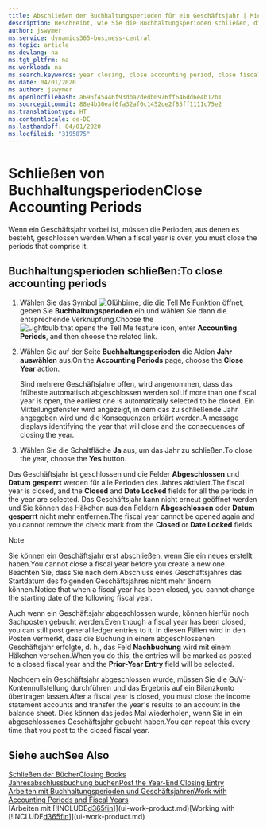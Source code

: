 ```yaml
---
title: Abschließen der Buchhaltungsperioden für ein Geschäftsjahr | Microsoft Docs
description: Beschreibt, wie Sie die Buchhaltungsperioden schließen, die das Geschäftsjahr ausmachen.
author: jswymer
ms.service: dynamics365-business-central
ms.topic: article
ms.devlang: na
ms.tgt_pltfrm: na
ms.workload: na
ms.search.keywords: year closing, close accounting period, close fiscal year, bank account detailed trial balance
ms.date: 04/01/2020
ms.author: jswymer
ms.openlocfilehash: a696f45446f93dba2dedb0976ff646dd6e4b12b1
ms.sourcegitcommit: 88e4b30eaf6fa32af0c1452ce2f85ff1111c75e2
ms.translationtype: HT
ms.contentlocale: de-DE
ms.lasthandoff: 04/01/2020
ms.locfileid: "3195875"
---
```

# <a name="close-accounting-periods"></a><span data-ttu-id="80c6e-103">Schließen von Buchhaltungsperioden</span><span class="sxs-lookup"><span data-stu-id="80c6e-103">Close Accounting Periods</span></span>
<span data-ttu-id="80c6e-104">Wenn ein Geschäftsjahr vorbei ist, müssen die Perioden, aus denen es besteht, geschlossen werden.</span><span class="sxs-lookup"><span data-stu-id="80c6e-104">When a fiscal year is over, you must close the periods that comprise it.</span></span>

## <a name="to-close-accounting-periods"></a><span data-ttu-id="80c6e-105">Buchhaltungsperioden schließen:</span><span class="sxs-lookup"><span data-stu-id="80c6e-105">To close accounting periods</span></span>
1. <span data-ttu-id="80c6e-106">Wählen Sie das Symbol ![Glühbirne, die die Tell Me Funktion öffnet](media/ui-search/search_small.png "Sagen Sie mir, was Sie tun wollen"), geben Sie **Buchhaltungsperioden** ein und wählen Sie dann die entsprechende Verknüpfung.</span><span class="sxs-lookup"><span data-stu-id="80c6e-106">Choose the ![Lightbulb that opens the Tell Me feature](media/ui-search/search_small.png "Tell me what you want to do") icon, enter **Accounting Periods**, and then choose the related link.</span></span>
2. <span data-ttu-id="80c6e-107">Wählen Sie auf der Seite **Buchhaltungsperioden** die Aktion **Jahr auswählen** aus.</span><span class="sxs-lookup"><span data-stu-id="80c6e-107">On the **Accounting Periods** page, choose the **Close Year** action.</span></span>

    <span data-ttu-id="80c6e-108">Sind mehrere Geschäftsjahre offen, wird angenommen, dass das früheste automatisch abgeschlossen werden soll.</span><span class="sxs-lookup"><span data-stu-id="80c6e-108">If more than one fiscal year is open, the earliest one is automatically selected to be closed.</span></span> <span data-ttu-id="80c6e-109">Ein Mitteilungsfenster wird angezeigt, in dem das zu schließende Jahr angegeben wird und die Konsequenzen erklärt werden.</span><span class="sxs-lookup"><span data-stu-id="80c6e-109">A message displays identifying the year that will close and the consequences of closing the year.</span></span>
3. <span data-ttu-id="80c6e-110">Wählen Sie die Schaltfläche **Ja** aus, um das Jahr zu schließen.</span><span class="sxs-lookup"><span data-stu-id="80c6e-110">To close the year, choose the **Yes** button.</span></span>

<span data-ttu-id="80c6e-111">Das Geschäftsjahr ist geschlossen und die Felder **Abgeschlossen** und **Datum gesperrt** werden für alle Perioden des Jahres aktiviert.</span><span class="sxs-lookup"><span data-stu-id="80c6e-111">The fiscal year is closed, and the **Closed** and **Date Locked** fields for all the periods in the year are selected.</span></span> <span data-ttu-id="80c6e-112">Das Geschäftsjahr kann nicht erneut geöffnet werden und Sie können das Häkchen aus den Feldern **Abgeschlossen** oder **Datum gesperrt** nicht mehr entfernen.</span><span class="sxs-lookup"><span data-stu-id="80c6e-112">The fiscal year cannot be opened again and you cannot remove the check mark from the **Closed** or **Date Locked** fields.</span></span>

> [!NOTE]  
>   <span data-ttu-id="80c6e-113">Sie können ein Geschäftsjahr erst abschließen, wenn Sie ein neues erstellt haben.</span><span class="sxs-lookup"><span data-stu-id="80c6e-113">You cannot close a fiscal year before you create a new one.</span></span> <span data-ttu-id="80c6e-114">Beachten Sie, dass Sie nach dem Abschluss eines Geschäftsjahres das Startdatum des folgenden Geschäftsjahres nicht mehr ändern können.</span><span class="sxs-lookup"><span data-stu-id="80c6e-114">Notice that when a fiscal year has been closed, you cannot change the starting date of the following fiscal year.</span></span>

<span data-ttu-id="80c6e-115">Auch wenn ein Geschäftsjahr abgeschlossen wurde, können hierfür noch Sachposten gebucht werden.</span><span class="sxs-lookup"><span data-stu-id="80c6e-115">Even though a fiscal year has been closed, you can still post general ledger entries to it.</span></span> <span data-ttu-id="80c6e-116">In diesen Fällen wird in den Posten vermerkt, dass die Buchung in einem abgeschlossenen Geschäftsjahr erfolgte, d. h., das Feld **Nachbuchung** wird mit einem Häkchen versehen.</span><span class="sxs-lookup"><span data-stu-id="80c6e-116">When you do this, the entries will be marked as posted to a closed fiscal year and the **Prior-Year Entry** field will be selected.</span></span>

<span data-ttu-id="80c6e-117">Nachdem ein Geschäftsjahr abgeschlossen wurde, müssen Sie die GuV-Kontennullstellung durchführen und das Ergebnis auf ein Bilanzkonto übertragen lassen.</span><span class="sxs-lookup"><span data-stu-id="80c6e-117">After a fiscal year is closed, you must close the income statement accounts and transfer the year's results to an account in the balance sheet.</span></span> <span data-ttu-id="80c6e-118">Dies können das jedes Mal wiederholen, wenn Sie in ein abgeschlossenes Geschäftsjahr gebucht haben.</span><span class="sxs-lookup"><span data-stu-id="80c6e-118">You can repeat this every time that you post to the closed fiscal year.</span></span>

## <a name="see-also"></a><span data-ttu-id="80c6e-119">Siehe auch</span><span class="sxs-lookup"><span data-stu-id="80c6e-119">See Also</span></span>

[<span data-ttu-id="80c6e-120">Schließen der Bücher</span><span class="sxs-lookup"><span data-stu-id="80c6e-120">Closing Books</span></span>](year-close-books.md)  
[<span data-ttu-id="80c6e-121">Jahresabschlussbuchung buchen</span><span class="sxs-lookup"><span data-stu-id="80c6e-121">Post the Year-End Closing Entry</span></span>](year-how-post-year-end-close-entry.md)  
[<span data-ttu-id="80c6e-122">Arbeiten mit Buchhaltungsperioden und Geschäftsjahren</span><span class="sxs-lookup"><span data-stu-id="80c6e-122">Work with Accounting Periods and Fiscal Years</span></span>](finance-accounting-periods-and-fiscal-years.md)  
<span data-ttu-id="80c6e-123">[Arbeiten mit [!INCLUDE[d365fin](includes/d365fin_md.md)]](ui-work-product.md)</span><span class="sxs-lookup"><span data-stu-id="80c6e-123">[Working with [!INCLUDE[d365fin](includes/d365fin_md.md)]](ui-work-product.md)</span></span>
